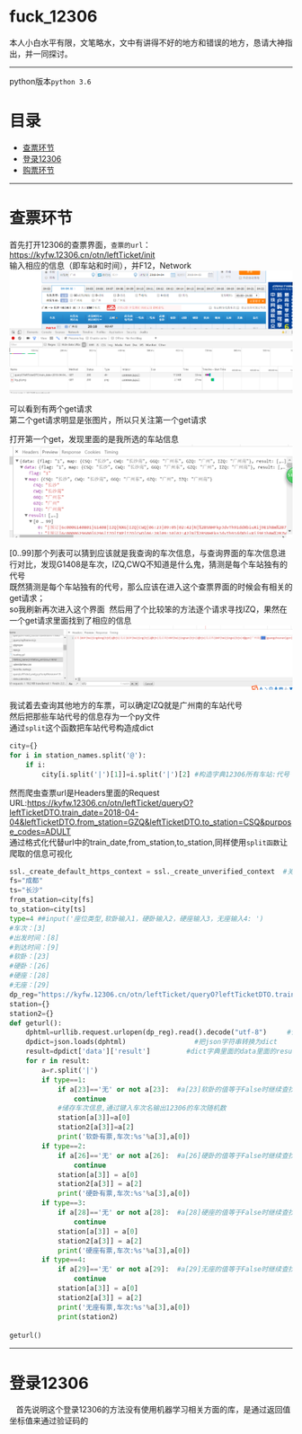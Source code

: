 fuck_12306
=========

本人小白水平有限，文笔略水，文中有讲得不好的地方和错误的地方，恳请大神指出，并一同探讨。
***
python版本`python 3.6`

# 目录
* [查票环节](#查票环节)
* [登录12306](#登录12306)
* [购票环节](#购票环节)

****
# 查票环节<br>
首先打开12306的查票界面，`查票的url`：https://kyfw.12306.cn/otn/leftTicket/init<br>
输入相应的信息（即车站和时间），并F12，Network<br>
![](https://github.com/J-crow/fuck_12306/raw/master/image/check.png)


可以看到有两个get请求<br>
第二个get请求明显是张图片，所以只关注第一个get请求<br>


打开第一个get，发现里面的是我所选的车站信息 ![](https://github.com/J-crow/fuck_12306/raw/master/image/check1.png)<br>

[0..99]那个列表可以猜到应该就是我查询的车次信息，与查询界面的车次信息进行对比，发现G1408是车次，IZQ,CWQ不知道是什么鬼，猜测是每个车站独有的代号<br>
既然猜测是每个车站独有的代号，那么应该在进入这个查票界面的时候会有相关的get请求；<br>
so我刷新再次进入这个界面  然后用了个比较笨的方法逐个请求寻找IZQ，果然在一个get请求里面找到了相应的信息 ![](https://github.com/J-crow/fuck_12306/raw/master/image/check2.png)<br>

我试着去查询其他地方的车票，可以确定IZQ就是广州南的车站代号<br>
然后把那些车站代号的信息存为一个py文件<br>
通过`split`这个函数把车站代号构造成dict
```python
city={}
for i in station_names.split('@'):
    if i:
        city[i.split('|')[1]]=i.split('|')[2] #构造字典12306所有车站:代号
```

然而爬虫查票url是Headers里面的Request URL:https://kyfw.12306.cn/otn/leftTicket/queryO?leftTicketDTO.train_date=2018-04-04&leftTicketDTO.from_station=GZQ&leftTicketDTO.to_station=CSQ&purpose_codes=ADULT<br>
通过格式化代替url中的train_date,from_station,to_station,同样使用`split函数`让爬取的信息可视化
```python
ssl._create_default_https_context = ssl._create_unverified_context  #关闭证书验证
fs="成都"
ts="长沙"
from_station=city[fs]
to_station=city[ts]
type=4 ##input('座位类型,软卧输入1，硬卧输入2，硬座输入3，无座输入4: ')
#车次：[3]
#出发时间：[8]
#到达时间：[9]
#软卧：[23]
#硬卧：[26]
#硬座：[28]
#无座：[29]
dp_reg="https://kyfw.12306.cn/otn/leftTicket/queryO?leftTicketDTO.train_date=%s&leftTicketDTO.from_station=%s&leftTicketDTO.to_station=%s&purpose_codes=ADULT"%(train_date,from_station ,to_station)
station={}
station2={}
def geturl():
    dphtml=urllib.request.urlopen(dp_reg).read().decode("utf-8")     #读取HTML，并转码
    dpdict=json.loads(dphtml)                 #把json字符串转换为dict
    result=dpdict['data']['result']         #dict字典里面的data里面的result是所需要的车次信息
    for r in result:
        a=r.split('|')
        if type==1:
            if a[23]=='无' or not a[23]:  #a[23]软卧的值等于False时继续查找
                continue
            #储存车次信息,通过键入车次名输出12306的车次随机数
            station[a[3]]=a[0]
            station2[a[3]]=a[2]
            print('软卧有票,车次:%s'%a[3],a[0])
        if type==2:
            if a[26]=='无' or not a[26]:  #a[26]硬卧的值等于False时继续查找
                continue
            station[a[3]] = a[0]
            station2[a[3]] = a[2]
            print('硬卧有票,车次:%s'%a[3],a[0])
        if type==3:
            if a[28]=='无' or not a[28]:  #a[28]硬座的值等于False时继续查找
                continue
            station[a[3]] = a[0]
            station2[a[3]] = a[2]
            print('硬座有票,车次:%s'%a[3],a[0])
        if type==4:
            if a[29]=='无' or not a[29]:  #a[29]无座的值等于False时继续查找
                continue
            station[a[3]] = a[0]
            station2[a[3]] = a[2]
            print('无座有票,车次:%s'%a[3],a[0])
            print(station2)

geturl()
```
***
# 登录12306<br>
         首先说明这个登录12306的方法没有使用机器学习相关方面的库，是通过返回值坐标值来通过验证码的
